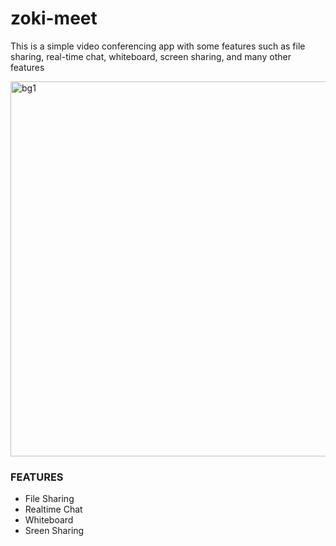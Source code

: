 
# zoki-meet
This is a simple video conferencing app with some features such as file sharing, real-time chat, whiteboard, screen sharing, and many other features

<img width="600" alt="bg1" src="https://user-images.githubusercontent.com/57928392/127621425-0788c4c1-1286-4a54-831c-c445e3fbbe5f.png">


### FEATURES

- File Sharing 
- Realtime Chat
- Whiteboard
- Sreen Sharing


